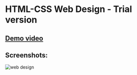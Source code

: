 # HTML-CSS Web Design - Trial version
## [Demo video](https://drive.google.com/file/d/1KrQr66eHgCcd1pSbJS2ZM83_DFPzD-e7/view?usp=sharing)

## Screenshots:
![web design](https://github.com/Ayman-Sedik/HTML-CSS-Web-Design/assets/87248906/f8da472a-f24b-4513-8531-7a089b7d2e9b)
